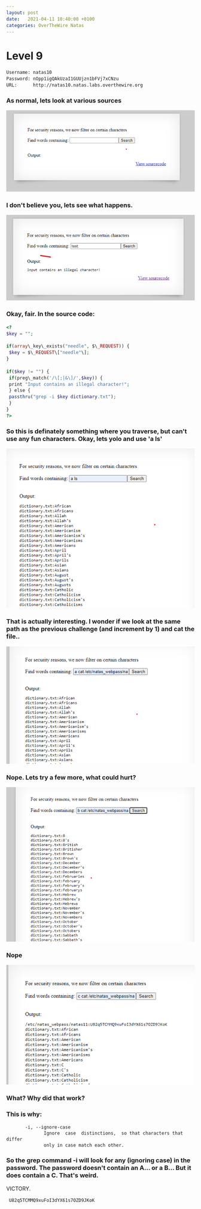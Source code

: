 ```yaml
---
layout: post
date:   2021-04-11 10:40:00 +0100
categories: OverTheWire Natas
---
```


# Level 9

```bash
Username: natas10
Password: nOpp1igQAkUzaI1GUUjzn1bFVj7xCNzu
URL:      http://natas10.natas.labs.overthewire.org
```

### As normal, lets look at various sources

![](/assets/41.png)

### I don't believe you, lets see what happens.

![](/assets/42.png)

### Okay, fair. In the source code:

```php
<?  
$key = "";  
  
if(array\_key\_exists("needle", $\_REQUEST)) {  
 $key = $\_REQUEST\["needle"\];  
}  
  
if($key != "") {  
 if(preg\_match('/\[;|&\]/',$key)) {  
 print "Input contains an illegal character!";  
 } else {  
 passthru("grep -i $key dictionary.txt");  
 }  
}  
?>
```

### So this is definately something where you traverse, but can't use any fun characters. Okay, lets yolo and use 'a ls'

![](/assets/43.png)

### That is actually interesting. I wonder if we look at the same path as the previous challenge (and increment by 1) and cat the file..

![](/assets/44.png)

### Nope. Lets try a few more, what could hurt?

![](/assets/45.png)

### Nope

![](/assets/46.png)

### What? Why did that work?

### This is why:

```shell
       -i, --ignore-case
              Ignore  case  distinctions,  so that characters that differ
              only in case match each other.
```

### So the grep command -i will look for any (ignoring case) in the password. The password doesn't contain an A... or a B... But it does contain a C. That's weird.

VICTORY.

```
 U82q5TCMMQ9xuFoI3dYX61s7OZD9JKoK
```

